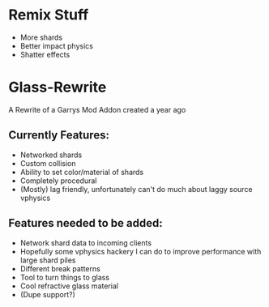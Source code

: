 # Remix Stuff
- More shards
- Better impact physics
- Shatter effects

# Glass-Rewrite
A Rewrite of a Garrys Mod Addon created a year ago

## Currently Features:
- Networked shards
- Custom collision
- Ability to set color/material of shards
- Completely procedural
- (Mostly) lag friendly, unfortunately can't do much about laggy source vphysics

## Features needed to be added:
- Network shard data to incoming clients
- Hopefully some vphysics hackery I can do to improve performance with large shard piles
- Different break patterns
- Tool to turn things to glass
- Cool refractive glass material
- (Dupe support?)
